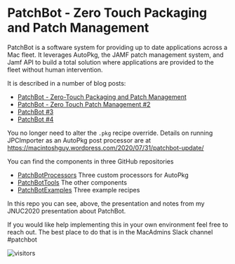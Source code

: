# PatchBot - Zero Touch Packaging and Patch Management

PatchBot is a software system for providing up to date applications across a Mac fleet. It leverages AutoPkg, the JAMF patch management system, and Jamf API to build a total solution where applications are provided to the fleet without human intervention.

It is described in a number of blog posts:

  - [PatchBot - Zero-Touch Packaging and Patch Management](https://macintoshguy.wordpress.com/patchbot/)
  - [PatchBot - Zero Touch Patch Management #2](https://macintoshguy.wordpress.com/patchbot-2/)
  - [PatchBot #3](https://macintoshguy.wordpress.com/patchbot-3/)
  - [PatchBot #4](https://macintoshguy.wordpress.com/patchbot-4)
  
You no longer need to alter the `.pkg` recipe override. Details on running JPCImporter as an AutoPkg post processor are at https://macintoshguy.wordpress.com/2020/07/31/patchbot-update/
  
 You can find the components in three GitHub repositories
 
  - [PatchBotProcessors](https://github.com/Honestpuck/PatchBotProcessors) Three custom processors for AutoPkg
  - [PatchBotTools](https://github.com/Honestpuck/PatchBotTools) The other components
  - [PatchBotExamples](https://github.com/Honestpuck/PatchBotExamples) Three example recipes
  
 In this repo you can see, above, the presentation and notes from my JNUC2020 presentation about PatchBot.
 
If you would like help implementing this in your own environment feel free to reach out. The best place to do that is in the MacAdmins Slack channel #patchbot

![visitors](https://visitor-badge.glitch.me/badge?page_id=honestpuck.patchbot.page.id)
